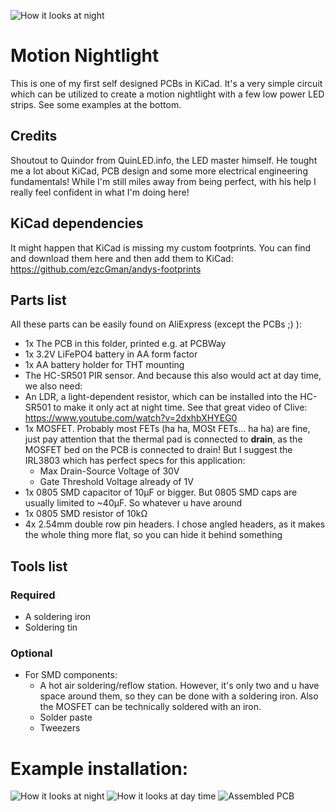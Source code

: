![How it looks at night](https://github.com/ezcGman/motion-nightlight-pcb/blob/master/pictures/MotionNightlight.png?raw=true)

# Motion Nightlight
This is one of my first self designed PCBs in KiCad. It's a very simple circuit which can be utilized to create a motion nightlight with a few low power LED strips. See some examples at the bottom.

## Credits
Shoutout to Quindor from QuinLED.info, the LED master himself. He tought me a lot about KiCad, PCB design and some more electrical engineering fundamentals! While I'm still miles away from being perfect, with his help I really feel confident in what I'm doing here!

## KiCad dependencies
It might happen that KiCad is missing my custom footprints. You can find and download them here and then add them to KiCad: https://github.com/ezcGman/andys-footprints

## Parts list
All these parts can be easily found on AliExpress (except the PCBs ;) ):

- 1x The PCB in this folder, printed e.g. at PCBWay
- 1x 3.2V LiFePO4 battery in AA form factor
- 1x AA battery holder for THT mounting
- The HC-SR501 PIR sensor. And because this also would act at day time, we also need:
- An LDR, a light-dependent resistor, which can be installed into the HC-SR501 to make it only act at night time. See that great video of Clive: https://www.youtube.com/watch?v=2dxhbXHYEG0
- 1x MOSFET. Probably most FETs (ha ha, MOSt FETs... ha ha) are fine, just pay attention that the thermal pad is connected to **drain**, as the MOSFET bed on the PCB is connected to drain! But I suggest the IRL3803 which has perfect specs for this application:
  - Max Drain-Source Voltage of 30V
  - Gate Threshold Voltage already of 1V
- 1x 0805 SMD capacitor of 10µF or bigger. But 0805 SMD caps are usually limited to ~40µF. So whatever u have around
- 1x 0805 SMD resistor of 10kΩ
- 4x 2.54mm double row pin headers. I chose angled headers, as it makes the whole thing more flat, so you can hide it behind something

## Tools list
### Required
- A soldering iron
- Soldering tin

### Optional
- For SMD components:
  - A hot air soldering/reflow station. However, it's only two and u have space around them, so they can be done with a soldering iron. Also the MOSFET can be technically soldered with an iron.
  - Solder paste
  - Tweezers

# Example installation:
![How it looks at night](https://github.com/ezcGman/motion-nightlight-pcb/blob/master/pictures/MotionNightlight-ExampleApplication-Night.jpg?raw=true)
![How it looks at day time](https://github.com/ezcGman/motion-nightlight-pcb/blob/master/pictures/MotionNightlight-ExampleApplication-Day.jpg?raw=true)
![Assembled PCB](https://github.com/ezcGman/motion-nightlight-pcb/blob/master/pictures/MotionNightlight-ExampleApplication-PCB.jpg?raw=true)
